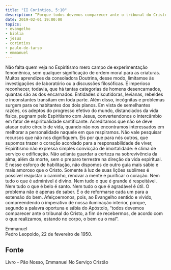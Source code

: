 ```yaml
---
title: "II Coríntios, 5:10"
description: “Porque todos devemos comparecer ante o tribunal do Cristo, para que cada um receba segundo o que tiver feito, estando no corpo, o bem ou o mal.” - Paulo
date: 2019-02-01 19:00:00
topics: 
- evangelho
- biblia
- jesus
- corintios
- paulo-de-tarso
- emmanuel
---
```


Não falta quem veja no Espiritismo mero campo de experimentação
fenomênica, sem qualquer significação de ordem moral para as criaturas.
Muitos aprendizes da consoladora Doutrina, desse modo, limitam­se às
investigações de laboratório ou a discussões filosóficas.
É imperioso reconhecer, todavia, que há tantas categorias de homens
desencarnados, quantas são as dos encarnados.
Entidades discutidoras, levianas, rebeldes e inconstantes transitam em toda
parte. Além disso, incógnitas e problemas surgem para os habitantes dos dois planos.
Em vista de semelhantes razões, os adeptos do progresso efetivo do mundo,
distanciados da vida física, pugnam pelo Espiritismo com Jesus, convertendo­nos o
intercâmbio em fator de espiritualidade santificante.
Acreditamos que não se deve atacar outro círculo de vida, quando não nos
encontramos interessados em melhorar a personalidade naquele em que respiramos.
Não vale pesquisar recursos que não nos dignifiquem.
Eis por que para nós outros, que supomos trazer o coração acordado para a
responsabilidade de viver, Espiritismo não expressa simples convicção de imortalidade: é
clima de serviço e edificação.
Não adianta guardar a certeza na sobrevivência da alma, além da morte, sem o
preparo terrestre na direção da vida espiritual. E nesse esforço de habilitação, não
dispomos de outro guia mais sábio e mais amoroso que o Cristo.
Somente à luz de suas lições sublimes é possível reajustar o caminho, renovar a
mente e purificar o coração.
Nem tudo o que é admirável é divino.
Nem tudo o que é grande é respeitável.
Nem tudo o que é belo é santo.
Nem tudo o que é agradável é útil.
O problema não é apenas de saber. É o de reformar­se cada um para a extensão
do bem.
Afeiçoemo­nos, pois, ao Evangelho sentido e vivido, compreendendo o
imperativo de nossa iluminação interior, porque, segundo a palavra oportuna e sábia do
Apóstolo, “todos devemos comparecer ante o tribunal do Cristo, a fim de recebermos, de
acordo com o que realizamos, estando no corpo, o bem ou o mal”.

Emmanuel  
Pedro Leopoldo, 22 de fevereiro de 1950.  

## Fonte
Livro - Pão Nosso, Emmanuel
No Serviço Cristão
